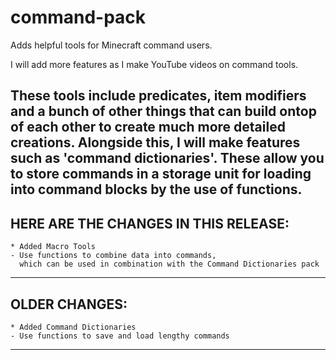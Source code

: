 # command-pack
Adds helpful tools for Minecraft command users.

I will add more features as I make YouTube videos on command tools.

These tools include predicates, item modifiers and a bunch of other things
that can build ontop of each other to create much more detailed creations. Alongside this,
I will make features such as 'command dictionaries'. These allow you to store commands in a 
storage unit for loading into command blocks by the use of functions.
-------------------------------------
HERE ARE THE CHANGES IN THIS RELEASE:
-------------------------------------
    * Added Macro Tools
    - Use functions to combine data into commands, 
      which can be used in combination with the Command Dictionaries pack

-------------------------------------
OLDER CHANGES:
-------------------------------------
    * Added Command Dictionaries
    - Use functions to save and load lengthy commands

-------------------------------------